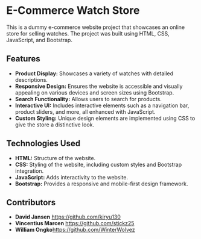 # E-Commerce Watch Store

This is a dummy e-commerce website project that showcases an online store for selling watches. The project was built using HTML, CSS, JavaScript, and Bootstrap.

## Features

- **Product Display:** Showcases a variety of watches with detailed descriptions.
- **Responsive Design:** Ensures the website is accessible and visually appealing on various devices and screen sizes using Bootstrap.
- **Search Functionality:** Allows users to search for products.
- **Interactive UI:** Includes interactive elements such as a navigation bar, product sliders, and more, all enhanced with JavaScript.
- **Custom Styling:** Unique design elements are implemented using CSS to give the store a distinctive look.

## Technologies Used

- **HTML:** Structure of the website.
- **CSS:** Styling of the website, including custom styles and Bootstrap integration.
- **JavaScript:** Adds interactivity to the website.
- **Bootstrap:** Provides a responsive and mobile-first design framework.

## Contributors

- **David Jansen** https://github.com/kiryu130
- **Vincentius Marcen** https://github.com/stickz25
- **William Ongko**https://github.com/WinterWolvez
